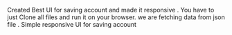 Created Best UI for saving account and made it responsive . You have to just Clone all files and run it on your browser. we are fetching data from json file . Simple responsive UI for saving 
account 
